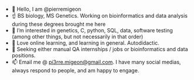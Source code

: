 - 👋 Hello, I am @pierremigeon
- ☝️ BS biology, MS Genetics. Working on bioinformatics and data analysis during these degrees brought me here
- 👀 I’m interested in genetics, C, python, SQL, data, software testing (among other things, but not necessarily in that order)
- 🌱 Love online learning, and learning in general. Autodidactic.
- 💞️ Seeking either manual QA internships / jobs or bioinformatics and data positions.
- 📫 Email me @ pi3rre.migeon@gmail.com. I have many social medias, always respond to people, and am happy to engage.

<!---
pierremigeon/pierremigeon is a ✨ special ✨ repository because its `README.md` (this file) appears on your GitHub profile.
You can click the Preview link to take a look at your changes.
--->
